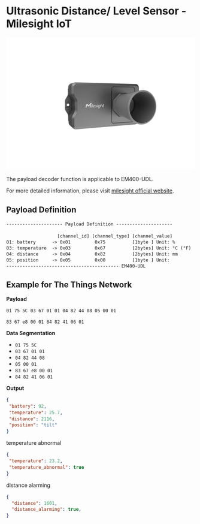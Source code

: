 # Ultrasonic Distance/ Level Sensor - Milesight IoT
![EM400-UDL](EM400-UDL.png)

The payload decoder function is applicable to EM400-UDL. 

For more detailed information, please visit [milesight official website](https://www.milesight-iot.com).


## Payload Definition

 ```
--------------------- Payload Definition ---------------------

                    [channel_id] [channel_type] [channel_value]
 01: battery      -> 0x01         0x75          [1byte ] Unit: %
 03: temperature  -> 0x03         0x67          [2bytes] Unit: °C (°F)
 04: distance     -> 0x04         0x82          [2bytes] Unit: mm
 05: position     -> 0x05         0x00          [1byte ] Unit: 
 ------------------------------------------ EM400-UDL
 ```

## Example for The Things Network

**Payload**
```
01 75 5C 03 67 01 01 04 82 44 08 05 00 01
```

```
83 67 e8 00 01 84 82 41 06 01
```

**Data Segmentation**

   - `01 75 5C`
   - `03 67 01 01`
   - `04 82 44 08`
   - `05 00 01`
   - `83 67 e8 00 01`
   - `84 82 41 06 01`



**Output**

 ```json
{
  "battery": 92,
  "temperature": 25.7,
  "distance": 2116,
  "position": "tilt"
}
 ```

 temperature abnormal
 ```json
{
  "temperature": 23.2,
  "temperature_abnormal": true
}
```

distance alarming
```json
{
  "distance": 1601,
  "distance_alarming": true,
}
```
